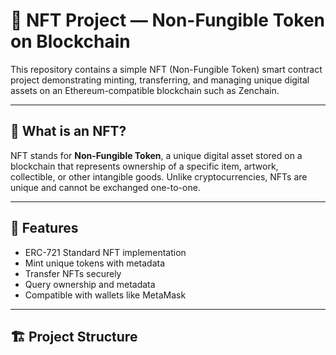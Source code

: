 # 🚀 NFT Project — Non-Fungible Token on Blockchain

This repository contains a simple NFT (Non-Fungible Token) smart contract project demonstrating minting, transferring, and managing unique digital assets on an Ethereum-compatible blockchain such as Zenchain.

---

## 📌 What is an NFT?

NFT stands for **Non-Fungible Token**, a unique digital asset stored on a blockchain that represents ownership of a specific item, artwork, collectible, or other intangible goods. Unlike cryptocurrencies, NFTs are unique and cannot be exchanged one-to-one.

---

## 🧩 Features

- ERC-721 Standard NFT implementation  
- Mint unique tokens with metadata  
- Transfer NFTs securely  
- Query ownership and metadata  
- Compatible with wallets like MetaMask  

---

## 🏗️ Project Structure
